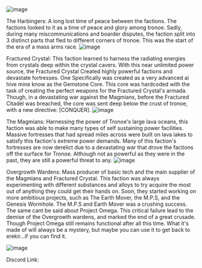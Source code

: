 
![image](https://github.com/user-attachments/assets/0f258876-8f09-4f1b-a133-24deb8526349)


The Harbingers: A long lost time of peace between the factions. The factions looked to it as a time of peace and glory among tronoe. Sadly, during many miscommunications and boarder disputes, the faction split into 3 distinct parts that fled to different corners of tronoe. This was the start of the era of a mass arms race.
![image](https://github.com/user-attachments/assets/3212f69c-2138-4481-bda2-e3ed06a5bf0f)


Fractured Crystal: This faction learned to harness the radiating energies from crystals deep within the crystal cavers. With this near unlimited power source, the Fractured Crystal Created highly powerful factions and devastate fortresses. One Specifically was created as a very advanced ai hive mine know as the Gemstone Core. This core was hardcoded with the task of creating the perfect weapons for the Fractured Crystal's armada. Though, in a devastating war against the Magmians, before the Fractured Citadel was breached, the core was sent deep below the crust of tronoe, with a new directive: [CONQUER].
![image](https://github.com/user-attachments/assets/1b7d3a0f-02cf-488c-82ba-addc4e0cf0a7)


The Magmians: Harnessing the power of Tronoe's large lava oceans, this faction was able to make many types of self sustaining power facilities. Massive fortresses that had spread miles across were built on lava lakes to satisfy this faction's extreme power demands. Many of this faction's fortresses are now derelict due to a devastating war that drove the factions off the surface for Tronoe. Although not as powerful as they were in the past, they are still a powerful threat to any.
![image](https://github.com/user-attachments/assets/a283fbfe-74db-42da-ba06-feff306a6eba)


Overgrowth Wardens: Mass producer of basic tech and the main supplier of the Magmians and Fractured Crystal. This faction was always experimenting with different substances and alloys to try acquire the most out of anything they could get their hands on. Soon, they started working on more ambitious projects, such as The Earth Mover, the M.P.S, and the Genesis Wormhole. The M.P.S and Earth Mover was a crushing success. The same cant be said about Project Omega. This critical failure lead to the demise of the Overgrowth wardens, and marked the end of a great crusade. Though Project Omega still remains functional after all this time. What it's made of will always be a mystery, but maybe you can use it to get back to erekir...if you can find it.

![image](https://github.com/user-attachments/assets/058dfda6-89a9-4e65-9fa8-fd5a5c79c11a)

Discord Link:
